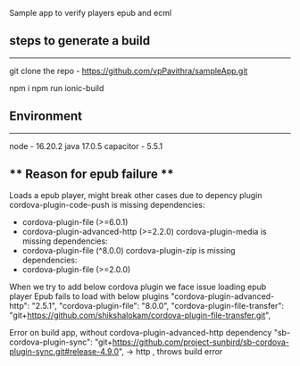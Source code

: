 Sample app to verify players epub and ecml

## steps to generate a build
----------------------------
git clone the repo - https://github.com/vpPavithra/sampleApp.git

npm i
npm run ionic-build

## Environment
--------------
node - 16.20.2
java 17.0.5
capacitor - 5.5.1

 
** Reason for epub failure **
-----------------------------
 Loads a epub player, might break other cases due to depency plugin
 cordova-plugin-code-push is missing dependencies:
  - cordova-plugin-file (>=6.0.1)
  - cordova-plugin-advanced-http (>=2.2.0)
  cordova-plugin-media is missing dependencies:
  - cordova-plugin-file (^8.0.0)
  cordova-plugin-zip is missing dependencies:
  - cordova-plugin-file (>=2.0.0)


When we try to add below cordova plugin we face issue loading epub player
Epub fails to load with below plugins 
  "cordova-plugin-advanced-http": "2.5.1",
  "cordova-plugin-file": "8.0.0",
  "cordova-plugin-file-transfer": "git+https://github.com/shikshalokam/cordova-plugin-file-transfer.git",

Error on build app, without cordova-plugin-advanced-http dependency
  "sb-cordova-plugin-sync": "git+https://github.com/project-sunbird/sb-cordova-plugin-sync.git#release-4.9.0", -> http , throws build error
     